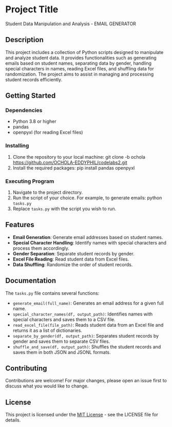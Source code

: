 # Project Title

Student Data Manipulation and Analysis - EMAIL GENERATOR

## Description

This project includes a collection of Python scripts designed to manipulate and analyze student data. It provides functionalities such as generating emails based on student names, separating data by gender, handling special characters in names, reading Excel files, and shuffling data for randomization. The project aims to assist in managing and processing student records efficiently.

## Getting Started

### Dependencies

- Python 3.8 or higher
- pandas
- openpyxl (for reading Excel files)

### Installing

1. Clone the repository to your local machine: git clone -b ochola https://github.com/OCHOLA-EDDYPHIL/codelabs2.git
2. Install the required packages: pip install pandas openpyxl

### Executing Program

1. Navigate to the project directory.
2. Run the script of your choice. For example, to generate emails: python `tasks.py`
3. Replace `tasks.py` with the script you wish to run.

## Features

- **Email Generation**: Generate email addresses based on student names.
- **Special Character Handling**: Identify names with special characters and process them accordingly.
- **Gender Separation**: Separate student records by gender.
- **Excel File Reading**: Read student data from Excel files.
- **Data Shuffling**: Randomize the order of student records.

## Documentation

The `tasks.py` file contains several functions:

- `generate_email(full_name)`: Generates an email address for a given full name.
- `special_character_names(df, output_path)`: Identifies names with special characters and saves them to a CSV file.
- `read_excel_file(file_path)`: Reads student data from an Excel file and returns it as a list of dictionaries.
- `separate_by_gender(df, output_path)`: Separates student records by gender and saves them to separate CSV files.
- `shuffle_and_save(df, output_path)`: Shuffles the student records and saves them in both JSON and JSONL formats.

## Contributing

Contributions are welcome! For major changes, please open an issue first to discuss what you would like to change.

## License

This project is licensed under the [MIT License](LICENSE.md) - see the LICENSE file for details.